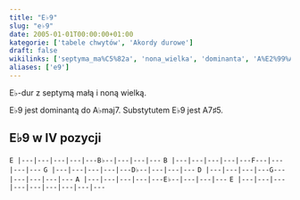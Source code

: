 ```yaml
---
title: "E♭9"
slug: "e♭9"
date: 2005-01-01T00:00:00+01:00
kategorie: ['tabele chwytów', 'Akordy durowe']
draft: false
wikilinks: ['septyma_ma%C5%82a', 'nona_wielka', 'dominanta', 'A%E2%99%ADmaj7', 'A7%E2%99%AF5']
aliases: ['e9']
---
```

E♭-dur z septymą małą<!-- link nie odnosił się do niczego --> i noną
wielką<!-- link nie odnosił się do niczego -->.

E♭9 jest dominantą<!-- link nie odnosił się do niczego --> do
A♭maj7<!-- link nie odnosił się do niczego -->. Substytutem E♭9 jest
A7♯5<!-- link nie odnosił się do niczego -->.

## E♭9 w IV pozycji

`E |---|---|---|---|---B♭--|---|---|---`
`B |---|---|---|---|---F---|---|---|---`
`G |---|---|---|---|---D♭--|---|---|---`
`D |---|---|---|---G---|---|---|---|---`
`A |---|---|---|---|---E♭--|---|---|---`
`E |---|---|---|---|---|---|---|---|---`


